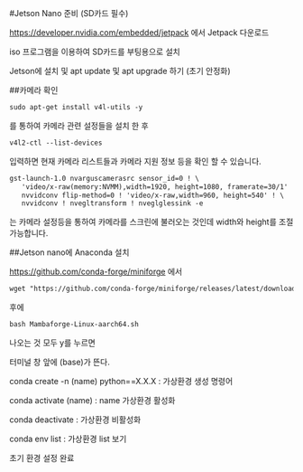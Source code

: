 #Jetson Nano 준비 (SD카드 필수)

https://developer.nvidia.com/embedded/jetpack 에서 Jetpack 다운로드 

iso 프로그램을 이용하여 SD카드를 부팅용으로 설치

Jetson에 설치 및 apt update 및 apt upgrade  하기 (초기 안정화)



##카메라 확인

```markdown
sudo apt-get install v4l-utils -y  
```

를 통하여 카메라 관련 설정들을 설치 한 후 

```markdown
v4l2-ctl --list-devices
```

입력하면 현재 카메라 리스트들과 카메라 지원 정보 등을 확인 할 수 있습니다.

```markdown
gst-launch-1.0 nvarguscamerasrc sensor_id=0 ! \
   'video/x-raw(memory:NVMM),width=1920, height=1080, framerate=30/1' ! \
   nvvidconv flip-method=0 ! 'video/x-raw,width=960, height=540' ! \
   nvvidconv ! nvegltransform ! nveglglessink -e
```

는 카메라 설정등을 통하여 카메라를 스크린에 불러오는 것인데 width와 height를 조절 가능합니다.





##Jetson nano에 Anaconda 설치



https://github.com/conda-forge/miniforge 에서 

```markdown
wget "https://github.com/conda-forge/miniforge/releases/latest/download/Miniforge3-Linux-aarch64.sh"
```

후에

```markdown
bash Mambaforge-Linux-aarch64.sh
```

나오는 것 모두 y를 누르면

터미널 창 앞에 (base)가 뜬다. 



conda create -n (name) python==X.X.X : 가상환경 생성 명령어

conda activate (name)  : name 가상환경 활성화

conda deactivate : 가상환경 비활성화

conda env list : 가상환경 list 보기



초기 환경 설정 완료
